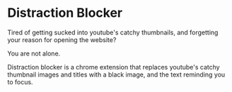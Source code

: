 # Distraction Blocker

Tired of getting sucked into youtube's catchy thumbnails, and forgetting your reason for opening the website?

You are not alone.

Distraction blocker is a chrome extension that replaces youtube's catchy thumbnail images and titles with a black image, and the text reminding you to focus.